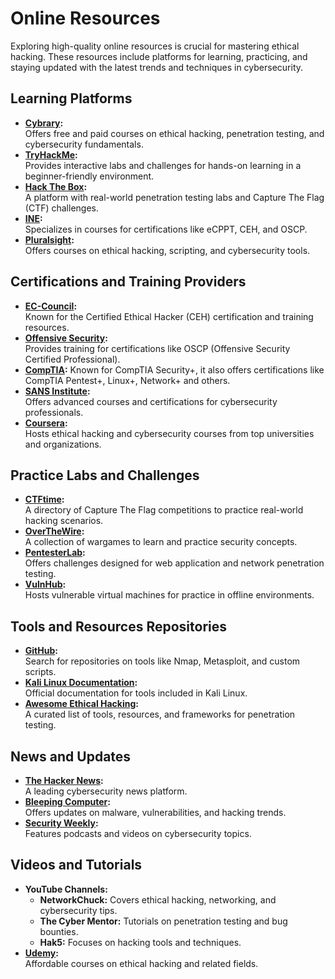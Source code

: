 # Online Resources

Exploring high-quality online resources is crucial for mastering ethical hacking. These resources include platforms for learning, practicing, and staying updated with the latest trends and techniques in cybersecurity.  

## Learning Platforms

- **[Cybrary](https://www.cybrary.it/):**  
  Offers free and paid courses on ethical hacking, penetration testing, and cybersecurity fundamentals.
- **[TryHackMe](https://tryhackme.com/):**  
  Provides interactive labs and challenges for hands-on learning in a beginner-friendly environment.  
- **[Hack The Box](https://www.hackthebox.com/):**  
  A platform with real-world penetration testing labs and Capture The Flag (CTF) challenges.  
- **[INE](https://ine.com/):**  
  Specializes in courses for certifications like eCPPT, CEH, and OSCP.  
- **[Pluralsight](https://www.pluralsight.com/):**  
  Offers courses on ethical hacking, scripting, and cybersecurity tools. 

## Certifications and Training Providers

- **[EC-Council](https://www.eccouncil.org/):**  
  Known for the Certified Ethical Hacker (CEH) certification and training resources.  
- **[Offensive Security](https://www.offensive-security.com/):**  
  Provides training for certifications like OSCP (Offensive Security Certified Professional).
- **[CompTIA](https://www.comptia.org):**
  Known for CompTIA Security+, it also offers certifications like CompTIA Pentest+, Linux+, Network+ and others. 
- **[SANS Institute](https://www.sans.org/):**  
  Offers advanced courses and certifications for cybersecurity professionals.  
- **[Coursera](https://www.coursera.org/):**  
  Hosts ethical hacking and cybersecurity courses from top universities and organizations.  

## Practice Labs and Challenges

- **[CTFtime](https://ctftime.org/):**  
  A directory of Capture The Flag competitions to practice real-world hacking scenarios.  
- **[OverTheWire](https://overthewire.org/wargames/):**  
  A collection of wargames to learn and practice security concepts.  
- **[PentesterLab](https://pentesterlab.com/):**  
  Offers challenges designed for web application and network penetration testing.  
- **[VulnHub](https://www.vulnhub.com/):**  
  Hosts vulnerable virtual machines for practice in offline environments.  

## Tools and Resources Repositories

- **[GitHub](https://github.com/):**  
  Search for repositories on tools like Nmap, Metasploit, and custom scripts.  
- **[Kali Linux Documentation](https://www.kali.org/docs/):**  
  Official documentation for tools included in Kali Linux.  
- **[Awesome Ethical Hacking](https://github.com/enaqx/awesome-pentest):**  
  A curated list of tools, resources, and frameworks for penetration testing.  

## News and Updates

- **[The Hacker News](https://thehackernews.com/):**  
  A leading cybersecurity news platform.  
- **[Bleeping Computer](https://www.bleepingcomputer.com/):**  
  Offers updates on malware, vulnerabilities, and hacking trends.  
- **[Security Weekly](https://securityweekly.com/):**  
  Features podcasts and videos on cybersecurity topics.  

## Videos and Tutorials

- **YouTube Channels:**  
  - **NetworkChuck:** Covers ethical hacking, networking, and cybersecurity tips.  
  - **The Cyber Mentor:** Tutorials on penetration testing and bug bounties.  
  - **Hak5:** Focuses on hacking tools and techniques.  
- **[Udemy](https://www.udemy.com/):**  
  Affordable courses on ethical hacking and related fields. 
